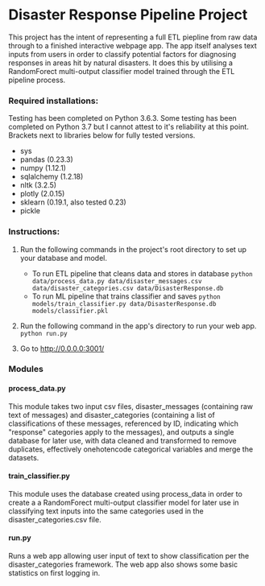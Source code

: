 # Disaster Response Pipeline Project
This project has the intent of representing a full ETL piepline from raw data through to a finished interactive webpage app. The app itself analyses text inputs from users in order to classify potential factors for diagnosing responses in areas hit by natural disasters. It does this by utilising a RandomForect multi-output classifier model trained through the ETL pipeline process.

### Required installations:
Testing has been completed on Python 3.6.3. Some testing has been completed on Python 3.7 but I cannot attest to it's reliability at this point. Brackets next to libraries below for fully tested versions. 
- sys
- pandas (0.23.3)
- numpy (1.12.1)
- sqlalchemy (1.2.18)   
- nltk (3.2.5)
- plotly (2.0.15)
- sklearn (0.19.1, also tested 0.23)
- pickle

### Instructions:
1. Run the following commands in the project's root directory to set up your database and model.

    - To run ETL pipeline that cleans data and stores in database
        `python data/process_data.py data/disaster_messages.csv data/disaster_categories.csv data/DisasterResponse.db`
    - To run ML pipeline that trains classifier and saves
        `python models/train_classifier.py data/DisasterResponse.db models/classifier.pkl`

2. Run the following command in the app's directory to run your web app.
    `python run.py`

3. Go to http://0.0.0.0:3001/

### Modules
#### process_data.py
This module takes two input csv files, disaster_messages (containing raw text of messages) and disaster_categories (containing a list of classifications of these messages, referenced by ID, indicating which "response" categories apply to the messages), and outputs a single database for later use, with data cleaned and transformed to remove duplicates, effectively onehotencode categorical variables and merge the datasets.

#### train_classifier.py
This module uses the database created using process_data in order to create a a RandomForect multi-output classifier model for later use in classifying text inputs into the same categories used in the disaster_categories.csv file.

#### run.py
Runs a web app allowing user input of text to show classification per the disaster_categories framework. The web app also shows some basic statistics on first logging in.

